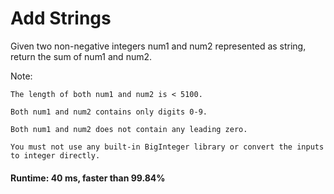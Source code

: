 # Add Strings

 Given two non-negative integers num1 and num2 represented as string, return the sum of num1 and num2.

Note:

    The length of both num1 and num2 is < 5100.
    
    Both num1 and num2 contains only digits 0-9.
    
    Both num1 and num2 does not contain any leading zero.
    
    You must not use any built-in BigInteger library or convert the inputs to integer directly.


#### Runtime: 40 ms, faster than 99.84%
